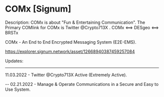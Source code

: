 # COMx [Signum]
Description: COMx is about "Fun & Entertaining Communication". The Primary COMlink for COMx is Twitter @Crypto713X . COMx <==> DESgeo <==> BRSTx


COMx - An End to End Encrypted Messaging System (E2E-EMS).

https://explorer.signum.network/asset/12668940387459257084

Updates:

---
11.03.2022 - Twitter @Crypto713X Active (Extremely Active).

--
02.21.2022 - Manage & Operate Communications in a Secure and Easy to Use System.  
